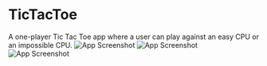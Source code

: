 # TicTacToe
A one-player Tic Tac Toe app where a user can play against an easy CPU or an impossible CPU.
![App Screenshot](link-to-image)
![App Screenshot](link-to-image)
![App Screenshot](link-to-image)
